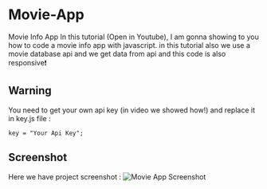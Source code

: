 # Movie-App

Movie Info App
In this tutorial (Open in Youtube), I am gonna showing to you how to code a movie info app with javascript. in this tutorial also we use a movie database api and we get data from api and this code is also responsive❗️

## Warning
You need to get your own api key (in video we showed how!) and replace it in key.js file :

`key = "Your Api Key";`

## Screenshot
Here we have project screenshot :
![Movie App Screenshot](https://github.com/Kaantk/Movie-App/assets/96573996/ca2f1aae-7550-4705-a994-c00550177450)
